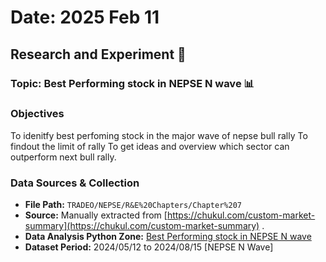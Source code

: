 # **Date:** 2025 Feb 11  

## **Research and Experiment 🔬**  
### **Topic: Best Performing stock in NEPSE  N wave 📊**  

### **Objectives**  
To idenitfy best perfoming stock in the major wave of nepse bull rally
To findout the limit of rally
To get ideas and overview  which sector can outperform next bull rally.

### **Data Sources & Collection**  
- **File Path:** `TRADEO/NEPSE/R&E%20Chapters/Chapter%207`  
- **Source:** Manually extracted from [https://chukul.com/custom-market-summary](https://chukul.com/custom-market-summary) .
- **Data Analysis Python Zone:** [Best Performing stock in NEPSE  N wave](/NEPSE/R&E%20Chapters/Chapter%207/Chapter%207%20High%20Perfoming%20Stock%20in%20Wave%20N.ipynb)
- **Dataset Period:** 2024/05/12 to 2024/08/15 [NEPSE N Wave]

